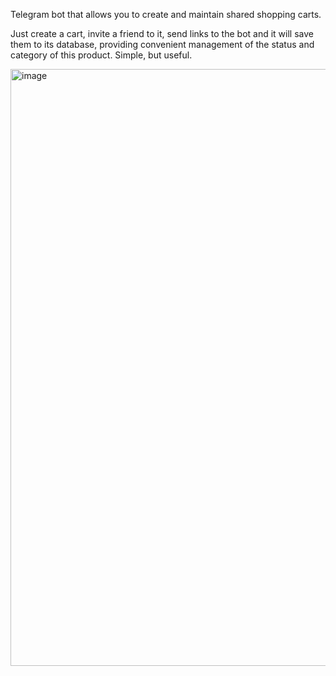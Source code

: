 Telegram bot that allows you to create and maintain shared shopping carts.

Just create a cart, invite a friend to it, send links to the bot and it will save them to its database, providing convenient management of the status and category of this product. Simple, but useful.

<img width="739" height="955" alt="image" src="https://github.com/user-attachments/assets/4392f322-cef4-4ff2-85fd-a61e93b16cce" />
